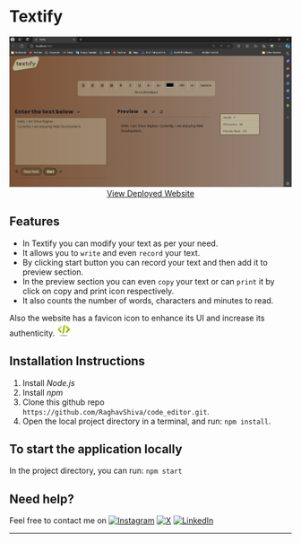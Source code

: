 
# Textify
<p align="center">
<img src="https://github.com/RaghavShiva/Cognitext/raw/main/src/assets/textify_use.png?raw=true" alt="Textify"/>

<br/>
  <a href="https://textify-app.netlify.app/">View Deployed Website</a>
</p>


## Features

* In Textify you can modify your text as per your need.
* It allows you to `write` and even `record` your text.
* By clicking start button you can record your text and then add it to preview section.
* In the preview section you can even `copy` your text or can `print` it by click on copy and print icon respectively.
* It also counts the number of words, characters and minutes to read.

Also the website has a favicon icon to enhance its UI and increase its authenticity.
<img width="24" alt="faviconicon" src="./public/favicon.png">

## Installation Instructions

1. Install *Node.js*
2. Install *npm*
3. Clone this github repo `https://github.com/RaghavShiva/code_editor.git`.
4. Open the local project directory in a terminal, and run: `npm install`.

## To start the application locally

In the project directory, you can run: `npm start`

## Need help?

Feel free to contact me on
[![Instagram](https://img.shields.io/badge/Instagram-follow-purple.svg?logo=instagram&logoColor=white)](https://www.instagram.com/ragshiv04) [![X](https://img.shields.io/badge/X-follow-blue.svg?logo=x&logoColor=white
)](https://x.com/raghav_shiva04) [![LinkedIn](https://img.shields.io/badge/LinkedIn-follow-green.svg?logo=linkedin&logoColor=white)](https://www.linkedin.com/in/shiva-raghav-96b94a255?utm_source=share&utm_campaign=share_via&utm_content=profile&utm_medium=android_app)

---------
